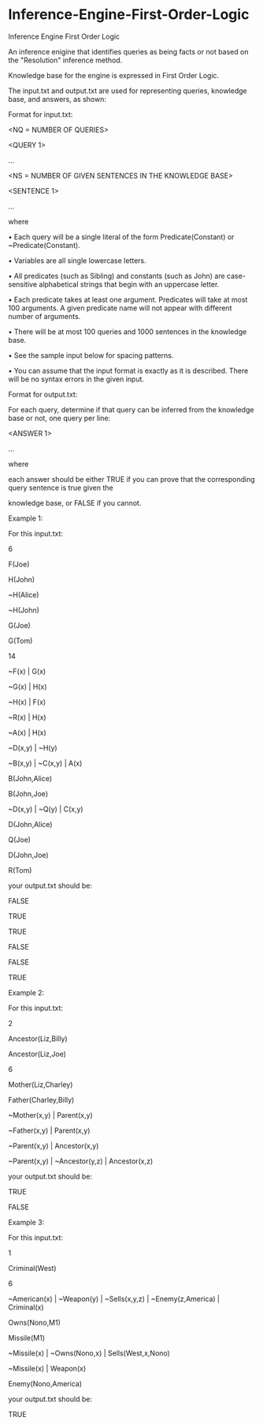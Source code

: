# Inference-Engine-First-Order-Logic
Inference Engine First Order Logic

An inference enigine that identifies queries as being facts or not based on the "Resolution" inference method.

Knowledge base for the engine is expressed in First Order Logic.

The input.txt and output.txt are used for representing queries, knowledge base, and answers, as shown:

Format for input.txt:

<NQ = NUMBER OF QUERIES>

<QUERY 1>

…

<QUERY NQ>
  
<NS = NUMBER OF GIVEN SENTENCES IN THE KNOWLEDGE BASE>

<SENTENCE 1>

…

<SENTENCE NS>
  
where

• Each query will be a single literal of the form Predicate(Constant) or ~Predicate(Constant).

• Variables are all single lowercase letters.

• All predicates (such as Sibling) and constants (such as John) are case-sensitive alphabetical strings that
begin with an uppercase letter.

• Each predicate takes at least one argument. Predicates will take at most 100 arguments. A given
predicate name will not appear with different number of arguments.

• There will be at most 100 queries and 1000 sentences in the knowledge base.

• See the sample input below for spacing patterns.

• You can assume that the input format is exactly as it is described. There will be no syntax errors in the
given input.


Format for output.txt:

For each query, determine if that query can be inferred from the knowledge base or not, one query per line:

<ANSWER 1>

…

<ANSWER NQ>

where

each answer should be either TRUE if you can prove that the corresponding query sentence is true given the

knowledge base, or FALSE if you cannot.







Example 1:

For this input.txt:

6

F(Joe)

H(John)

~H(Alice)

~H(John)

G(Joe)

G(Tom)

14

~F(x) | G(x)

~G(x) | H(x)

~H(x) | F(x)

~R(x) | H(x)

~A(x) | H(x)

~D(x,y) | ~H(y)

~B(x,y) | ~C(x,y) | A(x)

B(John,Alice)

B(John,Joe)

~D(x,y) | ~Q(y) | C(x,y)

D(John,Alice)

Q(Joe)

D(John,Joe)

R(Tom)



your output.txt should be:

FALSE

TRUE

TRUE

FALSE

FALSE

TRUE





Example 2:

For this input.txt:

2

Ancestor(Liz,Billy)

Ancestor(Liz,Joe)

6

Mother(Liz,Charley)

Father(Charley,Billy)

~Mother(x,y) | Parent(x,y)

~Father(x,y) | Parent(x,y)

~Parent(x,y) | Ancestor(x,y)

~Parent(x,y) | ~Ancestor(y,z) | Ancestor(x,z)



your output.txt should be:

TRUE

FALSE





Example 3:

For this input.txt:

1

Criminal(West)

6

~American(x) | ~Weapon(y) | ~Sells(x,y,z) | ~Enemy(z,America) | Criminal(x)

Owns(Nono,M1)

Missile(M1)

~Missile(x) | ~Owns(Nono,x) | Sells(West,x,Nono)

~Missile(x) | Weapon(x)

Enemy(Nono,America)

your output.txt should be:

TRUE



